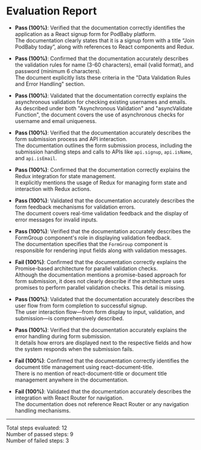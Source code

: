 # Evaluation Report

- **Pass (100%)**: Verified that the documentation correctly identifies the application as a React signup form for PodBaby platform.  
  The documentation clearly states that it is a signup form with a title “Join PodBaby today”, along with references to React components and Redux.

- **Pass (100%)**: Confirmed that the documentation accurately describes the validation rules for name (3-60 characters), email (valid format), and password (minimum 6 characters).  
  The document explicitly lists these criteria in the "Data Validation Rules and Error Handling" section.

- **Pass (100%)**: Validated that the documentation correctly explains the asynchronous validation for checking existing usernames and emails.  
  As described under both "Asynchronous Validation" and "asyncValidate Function", the document covers the use of asynchronous checks for username and email uniqueness.

- **Pass (100%)**: Verified that the documentation accurately describes the form submission process and API interaction.  
  The documentation outlines the form submission process, including the submission handling steps and calls to APIs like `api.signup`, `api.isName`, and `api.isEmail`.

- **Pass (100%)**: Confirmed that the documentation correctly explains the Redux integration for state management.  
  It explicitly mentions the usage of Redux for managing form state and interaction with Redux actions.

- **Pass (100%)**: Validated that the documentation accurately describes the form feedback mechanisms for validation errors.  
  The document covers real-time validation feedback and the display of error messages for invalid inputs.

- **Pass (100%)**: Verified that the documentation accurately describes the FormGroup component's role in displaying validation feedback.  
  The documentation specifies that the `FormGroup` component is responsible for rendering input fields along with validation messages.

- **Fail (100%)**: Confirmed that the documentation correctly explains the Promise-based architecture for parallel validation checks.  
  Although the documentation mentions a promise-based approach for form submission, it does not clearly describe if the architecture uses promises to perform parallel validation checks. This detail is missing.

- **Pass (100%)**: Validated that the documentation accurately describes the user flow from form completion to successful signup.  
  The user interaction flow—from form display to input, validation, and submission—is comprehensively described.

- **Pass (100%)**: Verified that the documentation accurately explains the error handling during form submission.  
  It details how errors are displayed next to the respective fields and how the system responds when the submission fails.

- **Fail (100%)**: Confirmed that the documentation correctly identifies the document title management using react-document-title.  
  There is no mention of react-document-title or document title management anywhere in the documentation.

- **Fail (100%)**: Validated that the documentation accurately describes the integration with React Router for navigation.  
  The documentation does not reference React Router or any navigation handling mechanisms.

---

Total steps evaluated: 12  
Number of passed steps: 9  
Number of failed steps: 3